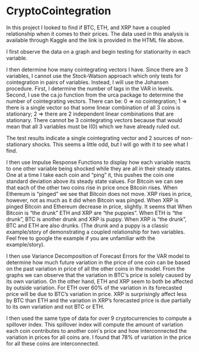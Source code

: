 # CryptoCointegration

In this project I looked to find if BTC, ETH, and XRP have a coupled relationship when it comes to their prices. The data used in this analysis is available through Kaggle and the link is provided in the HTML file above.

I first observe the data on a graph and begin testing for stationarity in each variable. 

I then determine how many cointegrating vectors I have. Since there are 3 variables, I cannot use the Stock-Watson approach which only tests for cointegration in pairs of variables. Instead, I will use the Johansen procedure. First, I determine the number of lags in the VAR in levels. Second, I use the ca.jo function from the urca package to determine the number of cointegrating vectors. There can be: 0 => no cointegration; 1 => there is a single vector so that some linear combination of all 3 coins is stationary; 2 => there are 2 independent linear combinations that are stationary. There cannot be 3 cointegrating vectors because that would mean that all 3 variables must be I(0) which we have already ruled out.

The test results indicate a single cointegrating vector and 2 sources of non-stationary shocks. This seems a little odd, but I will go with it to see what I find.

I then use Impulse Response Functions to display how each variable reacts to one other variable being shocked while they are all in their steady states. One at a time I take each coin and “ping” it, this pushes the coin one standard deviation above its steady state values. For Bitcoin we can see that each of the other two coins rise in price once Bitcoin rises. When Ethereum is “pinged” we see that Bitcoin does not move. XRP rises in price, however, not as much as it did when Bitcoin was pinged. When XRP is pinged Bitcoin and Ethereum decrease in price, slightly. It seems that When Bitcoin is “the drunk” ETH and XRP are “the puppies”. When ETH is “the drunk”, BTC is another drunk and XRP is puppy. When XRP is “the drunk”, BTC and ETH are also drunks. (The drunk and a puppy is a classic example/story of demonstrating a coupled relationship for two variables. Feel free to google the example if you are unfamiliar with the example/story).

I then use Variance Decomposition of Forecast Errors for the VAR model to determine how much future variation in the price of one coin can be based on the past variation in price of all the other coins in the model. From the graphs we can observe that the variation in BTC's price is solely caused by its own variation. On the other hand, ETH and XRP seem to both be affected by outside variation. For ETH over 60% of the variation in its forecasted price will be due to BTC’s variation in price. XRP is surprisingly affect less by BTC than ETH and the variation in XRP’s forecasted price is due partially to its own variation and not BTC or ETH.

I then used the same type of data for over 9 cryptocurrencies to compute a spillover index. This spillover index will compute the amount of variation each coin contributes to another coin's price and how interconnected the variation in prices for all coins are. I found that 78% of variation in the price for all these coins are interconnected.
